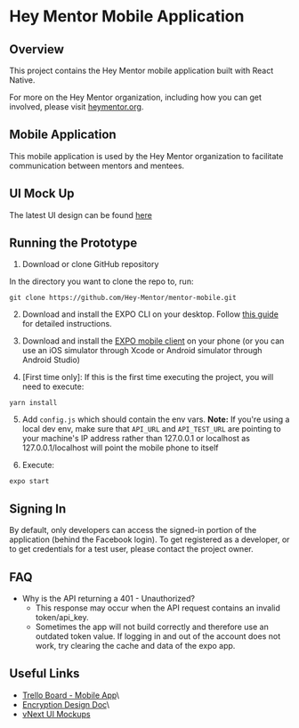 # Hey Mentor Mobile Application 

## Overview 

This project contains the Hey Mentor mobile application built with React Native.

For more on the Hey Mentor organization, including how you can get involved, please visit [heymentor.org](https://www.heymentor.org/). 

## Mobile Application 

This mobile application is used by the Hey Mentor organization to facilitate communication between mentors and mentees. 

## UI Mock Up 

The latest UI design can be found [here](https://www.figma.com/file/2TOYmQtfx3HTq11em2wZ81/Hey-Mentor---vNext?node-id=0%3A1)

## Running the Prototype 

1. Download or clone GitHub repository 

In the directory you want to clone the repo to, run: 

	git clone https://github.com/Hey-Mentor/mentor-mobile.git


2. Download and install the EXPO CLI on your desktop. Follow [this guide](https://docs.expo.io/versions/v35.0.0/get-started/installation/) for detailed instructions. 


3. Download and install the [EXPO mobile client](https://expo.io/tools#client) on your phone (or you can use an iOS simulator through Xcode or Android simulator through Android Studio)


4. [First time only]: If this is the first time executing the project, you will need to execute: 

`yarn install`

5. Add `config.js` which should contain the env vars. 
**Note:** If you're using a local dev env, make sure that `API_URL` and `API_TEST_URL` are pointing to your machine's IP address rather than 127.0.0.1 or localhost as 127.0.0.1/localhost will point the mobile phone to itself

6. Execute: 

`expo start` 

## Signing In 

By default, only developers can access the signed-in portion of the application (behind the Facebook login). To get registered as a developer, or to get credentials for a test user, please contact the project owner. 

## FAQ
* Why is the API returning a 401 - Unauthorized?  
	* This response may occur when the API request contains an invalid token/api_key. 
	* Sometimes the app will not build correctly and therefore use an outdated token value. If logging in and out of the account does not work, try clearing the cache and data of the expo app.
	
## Useful Links
* [Trello Board - Mobile App](https://trello.com/b/6ygtAMTp/mobile-app)\
* [Encryption Design Doc](https://docs.google.com/document/d/12fLR2L9h6mdFVJjiD0fcWwch2_yA1uKMoZDNhgiDPas/edit)\
* [vNext UI Mockups](https://www.figma.com/file/2TOYmQtfx3HTq11em2wZ81/Hey-Mentor---vNext?node-id=1922%3A101)

